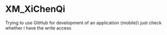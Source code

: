 # XM_XiChenQi
Trying to use GitHub for development of an application (mobile)\\
just check whether i have the write access 
